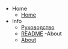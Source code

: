﻿<!-- docs/_sidebar.md -->
- Home
	- [Home](/)
- Info
	- [Руководство](quickstart.md)
	- [README](README.md)
-About
	- [About](About.md)